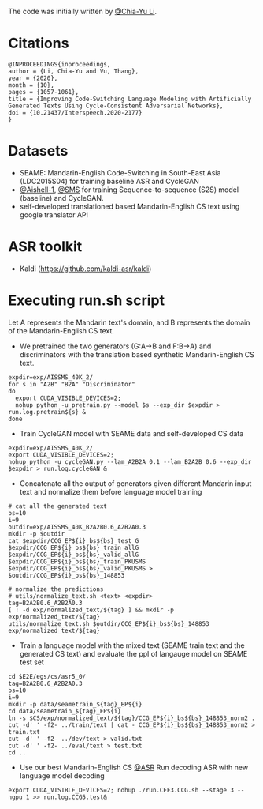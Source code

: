The code was initially written by [@Chia-Yu Li](https://github.com/chiayuli).

# Citations
```
@INPROCEEDINGS{inproceedings,
author = {Li, Chia-Yu and Vu, Thang},
year = {2020},
month = {10},
pages = {1057-1061},
title = {Improving Code-Switching Language Modeling with Artificially Generated Texts Using Cycle-Consistent Adversarial Networks},
doi = {10.21437/Interspeech.2020-2177}
}

```
# Datasets
* SEAME: Mandarin-English Code-Switching in South-East Asia (LDC2015S04) for training baseline ASR and CycleGAN
* [@Aishell-1](https://www.openslr.org/33/), [@SMS](https://scholarbank.nus.edu.sg/handle/10635/137343) for training Sequence-to-sequence (S2S) model (baseline) and CycleGAN.
* self-developed translationed based Mandarin-English CS text using google translator API

# ASR toolkit
* Kaldi (https://github.com/kaldi-asr/kaldi)

# Executing run.sh script
Let A represents the Mandarin text's domain, and B represents the domain of the Mandarin-English CS text. 
* We pretrained the two generators (G:A->B and F:B->A) and discriminators with the translation based synthetic Mandarin-English CS text.
```
expdir=exp/AISSMS_40K_2/
for s in "A2B" "B2A" "Discriminator"
do
  export CUDA_VISIBLE_DEVICES=2;
  nohup python -u pretrain.py --model $s --exp_dir $expdir > run.log.pretrain${s} &
done
```
* Train CycleGAN model with SEAME data and self-developed CS data
```
expdir=exp/AISSMS_40K_2/
export CUDA_VISIBLE_DEVICES=2;
nohup python -u cycleGAN.py --lam_A2B2A 0.1 --lam_B2A2B 0.6 --exp_dir $expdir > run.log.cycleGAN &
```
* Concatenate all the output of generators given different Mandarin input text and normalize them before language model training
```
# cat all the generated text
bs=10
i=9
outdir=exp/AISSMS_40K_B2A2B0.6_A2B2A0.3
mkdir -p $outdir
cat $expdir/CCG_EP${i}_bs${bs}_test_G $expdir/CCG_EP${i}_bs${bs}_train_allG $expdir/CCG_EP${i}_bs${bs}_valid_allG $expdir/CCG_EP${i}_bs${bs}_train_PKUSMS $expdir/CCG_EP${i}_bs${bs}_valid_PKUSMS > $outdir/CCG_EP${i}_bs${bs}_148853

# normalize the predictions
# utils/normalize_text.sh <text> <expdir>
tag=B2A2B0.6_A2B2A0.3
[ ! -d exp/normalized_text/${tag} ] && mkdir -p exp/normalized_text/${tag}
utils/normalize_text.sh $outdir/CCG_EP${i}_bs${bs}_148853 exp/normalized_text/${tag}
```
* Train a language model with the mixed text (SEAME train text and the generated CS text) and evaluate the ppl of langauge model on SEAME test set
```
cd $E2E/egs/cs/asr5_0/
tag=B2A2B0.6_A2B2A0.3
bs=10
i=9
mkdir -p data/seametrain_${tag}_EP${i} 
cd data/seametrain_${tag}_EP${i}
ln -s $CS/exp/normalized_text/${tag}/CCG_EP${i}_bs${bs}_148853_norm2 .
cut -d' ' -f2- ../train/text | cat - CCG_EP${i}_bs${bs}_148853_norm2 > train.txt
cut -d' ' -f2- ../dev/text > valid.txt
cut -d' ' -f2- ../eval/text > test.txt
cd ..
```
* Use our best Mandarin-English CS [@ASR](https://github.com/chiayuli/My-Ph.D.-Publications/tree/main/E2E-ASR-for-Mandarin-English-CS-speech) Run decoding ASR with new language model decoding
```
export CUDA_VISIBLE_DEVICES=2; nohup ./run.CEF3.CCG.sh --stage 3 --ngpu 1 >> run.log.CCG5.test&
```
